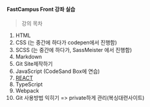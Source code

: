 #### FastCampus Front 강좌 실습
> 강의 목차
1. HTML
2. CSS (는 중간에 하다가 codepen에서 진행함)
3. SCSS (는 중간에 하다가, SassMeister 에서 진행함)
4. Markdown
5. Git Site제작하기
6. JavaScript (CodeSand Box에 연습)
7. [REACT](https://github.com/leefree3/react-tutorial)
8. TypeScript
9. Webpack
10. Git 사용방법 익히기 => private하게 관리(복싱대련사이트)
